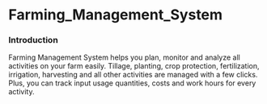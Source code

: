 # Farming_Management_System
<h3>Introduction</h3>
Farming Management System helps you plan, monitor and analyze all activities on your farm easily. Tillage, planting, crop protection, fertilization, irrigation, harvesting and all other activities are managed with a few clicks. Plus, you can track input usage quantities, costs and work hours for every activity.
